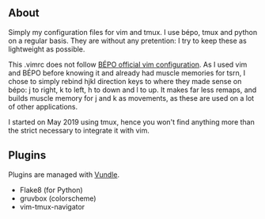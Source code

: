 ## About

Simply my configuration files for vim and tmux. I use bépo, tmux and python on a regular basis. They are without any pretention: I try to keep these as lightweight as possible.

This .vimrc does not follow [BÉPO official vim configuration](https://bepo.fr/wiki/Vim). As I used vim and BÉPO before knowing it and already had muscle memories for tsrn, I chose to simply rebind hjkl direction keys to where they made sense on bépo: j to right, k to left, h to down and l to up.
It makes far less remaps, and builds muscle memory for j and k as movements, as these are used on a lot of other applications.

I started on May 2019 using tmux, hence you won't find anything more than the strict necessary to integrate it with vim.

## Plugins

Plugins are managed with [Vundle](https://github.com/VundleVim/Vundle.vim).
- Flake8 (for Python)
- gruvbox (colorscheme)
- vim-tmux-navigator
